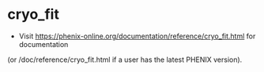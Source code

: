 # cryo_fit

- Visit https://phenix-online.org/documentation/reference/cryo_fit.html for documentation 

(or <phenix path>/doc/reference/cryo_fit.html if a user has the latest PHENIX version).

